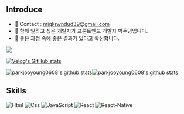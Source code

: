 Introduce
---
- 💌 Contact : miqkrwndud39@gmail.com
- 🌱 함께 일하고 싶은 개발자가 프론트엔드 개발자 박주영입니다.
- 🥕 좋은 과정 속에 좋은 결과가 있다고 확신합니다. 

<a href="https://velog.io/@remon">
  <img src="https://img.shields.io/badge/Velog-3DDC84?style=flat-square&logo=velog&logoColor=white"/>
</a>

[![Velog's GitHub stats](https://velog-readme-stats.vercel.app/api?name=remon)](https://velog.io/@remon)

![parkjooyoung0608's github stats](https://github-readme-stats.vercel.app/api?username=parkjooyoung0608&show_icons=true)[![parkjooyoung0608's github stats](https://github-readme-stats.vercel.app/api/top-langs/?username=parkjooyoung0608&show_icons=true&hide_border=true&title_color=004386&icon_color=004386&layout=compact)](https://github.com/parkjooyoung0608)

Skills
---

<img alt="Html" src ="https://img.shields.io/badge/HTML5-E34F26.svg?&style=flat-square&logo=HTML5&logoColor=white"/> <img alt="Css" src ="https://img.shields.io/badge/CSS3-1572B6.svg?&style=flat-square&logo=CSS3&logoColor=white"/> <img alt="JavaScript" src ="https://img.shields.io/badge/JavaScriipt-F7DF1E.svg?&style=flat-square&logo=JavaScript&logoColor=black"/> <img alt="React" src ="https://img.shields.io/badge/React-61DAFB.svg?&style=flat-square&logo=React&logoColor=white"/> <img alt="React-Native" src ="https://img.shields.io/badge/ReactNative-61DAFB.svg?&style=flat-square&logo=React&logoColor=white"/> 




